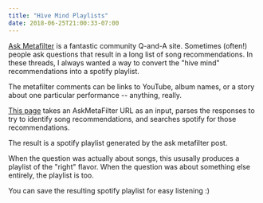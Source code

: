 ```yaml
---
title: "Hive Mind Playlists"
date: 2018-06-25T21:00:33-07:00
---
```


[Ask Metafilter](https://ask.metafilter.com/) is a fantastic community Q-and-A site. Sometimes (often!) people ask questions that result in a long list of song recommendations. In these threads, I always wanted a way to convert the "hive mind" recommendations into a spotify playlist.

The metafilter comments can be links to YouTube, album names, or a story about one particular performance -- anything, really.

[This page](https://nadavrec.ca/hivemindplaylists) takes an AskMetaFilter URL as an input, parses the responses to try to identify song recommendations, and searches spotify for those recommendations.

The result is a spotify playlist generated by the ask metafilter post.

When the question was actually about songs, this ususally produces a playlist of the "right" flavor. When the question was about something else entirely, the playlist is too.

You can save the resulting spotify playlist for easy listening :)
